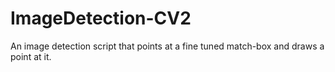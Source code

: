 # ImageDetection-CV2
 An image detection script that points at a fine tuned match-box and draws a point at it.
